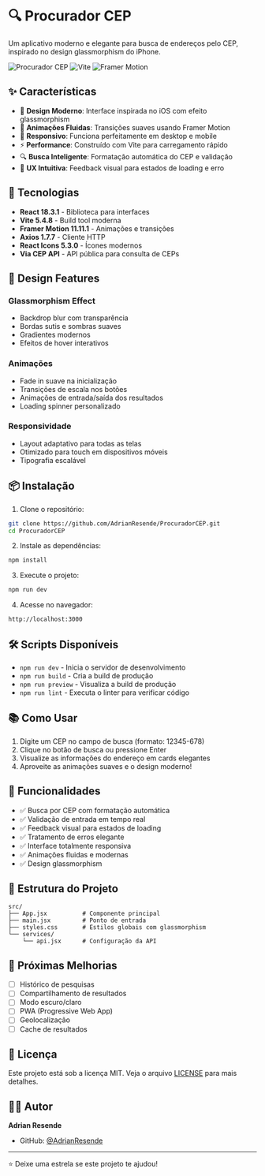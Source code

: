# 🔍 Procurador CEP

Um aplicativo moderno e elegante para busca de endereços pelo CEP, inspirado no design glassmorphism do iPhone.

![Procurador CEP](https://img.shields.io/badge/React-18.3.1-61DAFB?style=for-the-badge&logo=react)
![Vite](https://img.shields.io/badge/Vite-5.4.8-646CFF?style=for-the-badge&logo=vite)
![Framer Motion](https://img.shields.io/badge/Framer%20Motion-11.11.1-FF6D9A?style=for-the-badge&logo=framer)

## ✨ Características

- 🎨 **Design Moderno**: Interface inspirada no iOS com efeito glassmorphism
- 🌊 **Animações Fluidas**: Transições suaves usando Framer Motion
- 📱 **Responsivo**: Funciona perfeitamente em desktop e mobile
- ⚡ **Performance**: Construído com Vite para carregamento rápido
- 🔍 **Busca Inteligente**: Formatação automática do CEP e validação
- 🎯 **UX Intuitiva**: Feedback visual para estados de loading e erro

## 🚀 Tecnologias

- **React 18.3.1** - Biblioteca para interfaces
- **Vite 5.4.8** - Build tool moderna
- **Framer Motion 11.11.1** - Animações e transições
- **Axios 1.7.7** - Cliente HTTP
- **React Icons 5.3.0** - Ícones modernos
- **Via CEP API** - API pública para consulta de CEPs

## 🎨 Design Features

### Glassmorphism Effect
- Backdrop blur com transparência
- Bordas sutis e sombras suaves
- Gradientes modernos
- Efeitos de hover interativos

### Animações
- Fade in suave na inicialização
- Transições de escala nos botões
- Animações de entrada/saída dos resultados
- Loading spinner personalizado

### Responsividade
- Layout adaptativo para todas as telas
- Otimizado para touch em dispositivos móveis
- Tipografia escalável

## 📦 Instalação

1. Clone o repositório:
```bash
git clone https://github.com/AdrianResende/ProcuradorCEP.git
cd ProcuradorCEP
```

2. Instale as dependências:
```bash
npm install
```

3. Execute o projeto:
```bash
npm run dev
```

4. Acesse no navegador:
```
http://localhost:3000
```

## 🛠️ Scripts Disponíveis

- `npm run dev` - Inicia o servidor de desenvolvimento
- `npm run build` - Cria a build de produção
- `npm run preview` - Visualiza a build de produção
- `npm run lint` - Executa o linter para verificar código

## 📚 Como Usar

1. Digite um CEP no campo de busca (formato: 12345-678)
2. Clique no botão de busca ou pressione Enter
3. Visualize as informações do endereço em cards elegantes
4. Aproveite as animações suaves e o design moderno!

## 🎯 Funcionalidades

- ✅ Busca por CEP com formatação automática
- ✅ Validação de entrada em tempo real
- ✅ Feedback visual para estados de loading
- ✅ Tratamento de erros elegante
- ✅ Interface totalmente responsiva
- ✅ Animações fluidas e modernas
- ✅ Design glassmorphism

## 🔧 Estrutura do Projeto

```
src/
├── App.jsx          # Componente principal
├── main.jsx         # Ponto de entrada
├── styles.css       # Estilos globais com glassmorphism
└── services/
    └── api.jsx      # Configuração da API
```

## 🌟 Próximas Melhorias

- [ ] Histórico de pesquisas
- [ ] Compartilhamento de resultados
- [ ] Modo escuro/claro
- [ ] PWA (Progressive Web App)
- [ ] Geolocalização
- [ ] Cache de resultados

## 📄 Licença

Este projeto está sob a licença MIT. Veja o arquivo [LICENSE](LICENSE) para mais detalhes.

## 👨‍💻 Autor

**Adrian Resende**
- GitHub: [@AdrianResende](https://github.com/AdrianResende)

---

⭐ Deixe uma estrela se este projeto te ajudou!